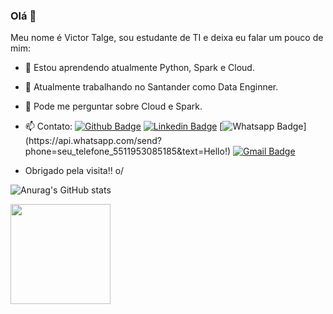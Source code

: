 ### Olá 👋

Meu nome é Victor Talge, sou estudante de TI e deixa eu falar um pouco de mim:

- 🌱 Estou aprendendo atualmente Python, Spark e Cloud.
- 👯 Atualmente trabalhando no Santander como Data Enginner.
- 💬 Pode me perguntar sobre Cloud e Spark.
- 📫 Contato: 
[![Github Badge](https://img.shields.io/badge/-Github-000?style=flat-square&logo=Github&logoColor=white&link=link_do_seu_perfil_no_github)](https://github.com/VictorTalge)
[![Linkedin Badge](https://img.shields.io/badge/-LinkedIn-blue?style=flat-square&logo=Linkedin&logoColor=white&link=link_do_seu_perfil_no_linkedin)](https://www.linkedin.com/in/victor-talge-30a338186/)
[![Whatsapp Badge](https://img.shields.io/badge/-Whatsapp-4CA143?style=flat-square&labelColor=4CA143&logo=whatsapp&logoColor=white&link=https://api.whatsapp.com/send?phone=seu_telefone_511953085185&text=Hello!)](https://api.whatsapp.com/send?phone=seu_telefone_5511953085185&text=Hello!)
[![Gmail Badge](https://img.shields.io/badge/-Gmail-c14438?style=flat-square&logo=Gmail&logoColor=white&link=mailto:vt.talge@gmail.com)](mailto:vt.talge@gmail.com)

- Obrigado pela visita!! o/

![Anurag's GitHub stats](https://github-readme-stats.vercel.app/api?username=VictorTalge&show_icons=true&theme=dark&count_private=true&include_all_commits=true)

<img height="160em" src="https://github-readme-stats.vercel.app/api/top-langs/?username=VictorTalge&layout=compact&theme=react&locale=pt-br&border_radius=5&hide_border=true">



